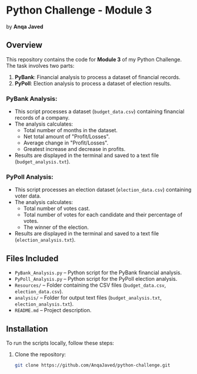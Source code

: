 # Python Challenge - Module 3
by **Anqa Javed**
## Overview

This repository contains the code for **Module 3** of my Python Challenge. The task involves two parts:

1. **PyBank**: Financial analysis to process a dataset of financial records.
2. **PyPoll**: Election analysis to process a dataset of election results.

### **PyBank Analysis**:
- This script processes a dataset (`budget_data.csv`) containing financial records of a company.
- The analysis calculates:
  - Total number of months in the dataset.
  - Net total amount of "Profit/Losses".
  - Average change in "Profit/Losses".
  - Greatest increase and decrease in profits.
- Results are displayed in the terminal and saved to a text file (`budget_analysis.txt`).

### **PyPoll Analysis**:
- This script processes an election dataset (`election_data.csv`) containing voter data.
- The analysis calculates:
  - Total number of votes cast.
  - Total number of votes for each candidate and their percentage of votes.
  - The winner of the election.
- Results are displayed in the terminal and saved to a text file (`election_analysis.txt`).

## Files Included

- `PyBank_Analysis.py` – Python script for the PyBank financial analysis.
- `PyPoll_Analysis.py` – Python script for the PyPoll election analysis.
- `Resources/` – Folder containing the CSV files (`budget_data.csv`, `election_data.csv`).
- `analysis/` – Folder for output text files (`budget_analysis.txt`, `election_analysis.txt`).
- `README.md` – Project description.

## Installation

To run the scripts locally, follow these steps:

1. Clone the repository:
   ```bash
   git clone https://github.com/AnqaJaved/python-challenge.git
